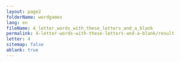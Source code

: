 ```yaml
---
layout: page2
folderName: wordgames
lang: en
fileName: 4_letter_words_with_these_letters_and_a_blank
permalink: 4-letter-words-with-these-letters-and-a-blank/result
letter: 4
sitemap: false
ablank: true
---
```

